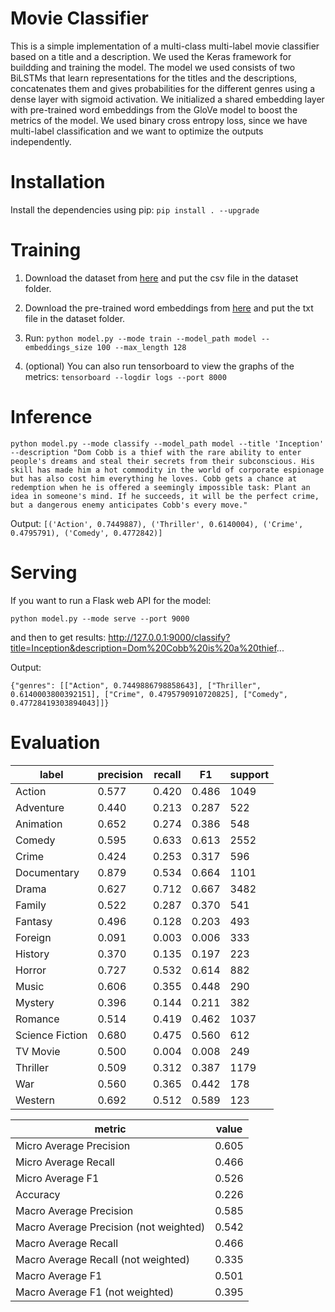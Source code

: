 # Movie Classifier
This is a simple implementation of a multi-class multi-label movie classifier based on a title and a description. We used the Keras framework for buildding and training the model. The model we used consists of two BiLSTMs that learn representations for the titles and the descriptions, concatenates them and gives probabilities for the different genres using a dense layer with sigmoid activation. We initialized a shared embedding layer with pre-trained word embeddings from the GloVe model to boost the metrics of the model. We used binary cross entropy loss, since we have multi-label classification and we want to optimize the outputs independently.

# Installation
Install the dependencies using pip:
`pip install . --upgrade`

# Training
1. Download the dataset from [here](https://www.kaggle.com/rounakbanik/the-movies-dataset/version/7#movies_metadata.csv) and put the csv file in the dataset folder.
2. Download the pre-trained word embeddings from [here](http://nlp.stanford.edu/data/glove.6B.zip) and put the txt file in the dataset folder.
3. Run: `python model.py --mode train --model_path model --embeddings_size 100 --max_length 128`

4. (optional) You can also run tensorboard to view the graphs of the metrics:
`tensorboard --logdir logs --port 8000`

# Inference
`python model.py --mode classify --model_path model --title 'Inception' --description "Dom Cobb is a thief with the rare ability to enter people's dreams and steal their secrets from their subconscious. His skill has made him a hot commodity in the world of corporate espionage but has also cost him everything he loves. Cobb gets a chance at redemption when he is offered a seemingly impossible task: Plant an idea in someone's mind. If he succeeds, it will be the perfect crime, but a dangerous enemy anticipates Cobb's every move."`

Output:
`[('Action', 0.7449887), ('Thriller', 0.6140004), ('Crime', 0.4795791), ('Comedy', 0.4772842)]`

# Serving
If you want to run a Flask web API for the model:

`python model.py --mode serve --port 9000`

and then to get results: http://127.0.0.1:9000/classify?title=Inception&description=Dom%20Cobb%20is%20a%20thief...

Output:

`{"genres": [["Action", 0.7449886798858643], ["Thriller", 0.6140003800392151], ["Crime", 0.4795790910720825], ["Comedy", 0.47728419303894043]]}`

# Evaluation

|label|precision|recall|F1|support|
|---|---|---|---|---|
| Action          | 0.577     | 0.420  | 0.486 | 1049    |
| Adventure       | 0.440     | 0.213  | 0.287 | 522     |
| Animation       | 0.652     | 0.274  | 0.386 | 548     |
| Comedy          | 0.595     | 0.633  | 0.613 | 2552    |
| Crime           | 0.424     | 0.253  | 0.317 | 596     |
| Documentary     | 0.879     | 0.534  | 0.664 | 1101    |
| Drama           | 0.627     | 0.712  | 0.667 | 3482    |
| Family          | 0.522     | 0.287  | 0.370 | 541     |
| Fantasy         | 0.496     | 0.128  | 0.203 | 493     |
| Foreign         | 0.091     | 0.003  | 0.006 | 333     |
| History         | 0.370     | 0.135  | 0.197 | 223     |
| Horror          | 0.727     | 0.532  | 0.614 | 882     |
| Music           | 0.606     | 0.355  | 0.448 | 290     |
| Mystery         | 0.396     | 0.144  | 0.211 | 382     |
| Romance         | 0.514     | 0.419  | 0.462 | 1037    |
| Science Fiction | 0.680     | 0.475  | 0.560 | 612     |
| TV Movie        | 0.500     | 0.004  | 0.008 | 249     |
| Thriller        | 0.509     | 0.312  | 0.387 | 1179    |
| War             | 0.560     | 0.365  | 0.442 | 178     |
| Western         | 0.692     | 0.512  | 0.589 | 123     |

|metric|value|
|---|---|
| Micro Average Precision | 0.605 |
| Micro Average Recall | 0.466 |
| Micro Average F1 | 0.526 |
| Accuracy | 0.226 |
| Macro Average Precision | 0.585 |
| Macro Average Precision (not weighted) | 0.542 |
| Macro Average Recall | 0.466 |
| Macro Average Recall (not weighted) | 0.335 |
| Macro Average F1 | 0.501 |
| Macro Average F1 (not weighted) | 0.395 |
